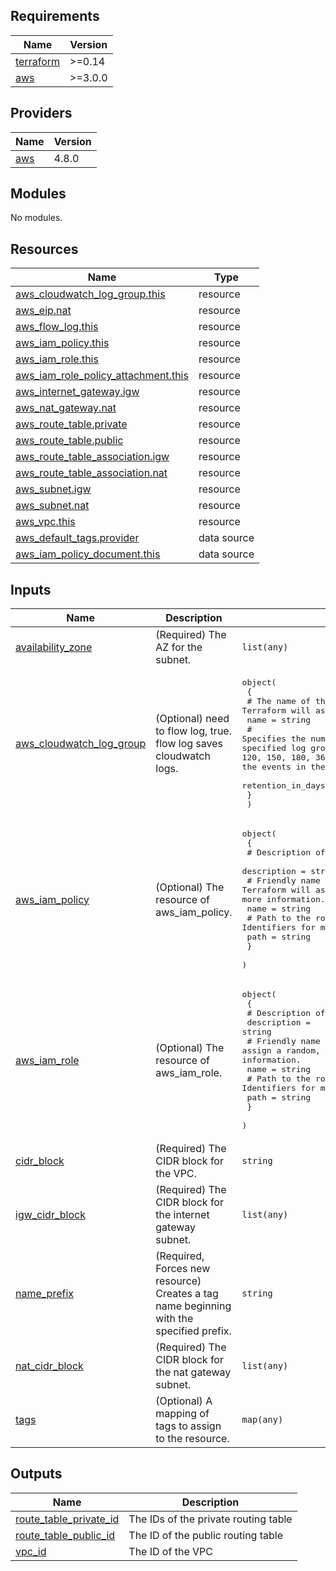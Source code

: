 <!-- BEGIN_TF_DOCS -->
## Requirements

| Name | Version |
|------|---------|
| <a name="requirement_terraform"></a> [terraform](#requirement\_terraform) | >=0.14 |
| <a name="requirement_aws"></a> [aws](#requirement\_aws) | >=3.0.0 |

## Providers

| Name | Version |
|------|---------|
| <a name="provider_aws"></a> [aws](#provider\_aws) | 4.8.0 |

## Modules

No modules.

## Resources

| Name | Type |
|------|------|
| [aws_cloudwatch_log_group.this](https://registry.terraform.io/providers/hashicorp/aws/latest/docs/resources/cloudwatch_log_group) | resource |
| [aws_eip.nat](https://registry.terraform.io/providers/hashicorp/aws/latest/docs/resources/eip) | resource |
| [aws_flow_log.this](https://registry.terraform.io/providers/hashicorp/aws/latest/docs/resources/flow_log) | resource |
| [aws_iam_policy.this](https://registry.terraform.io/providers/hashicorp/aws/latest/docs/resources/iam_policy) | resource |
| [aws_iam_role.this](https://registry.terraform.io/providers/hashicorp/aws/latest/docs/resources/iam_role) | resource |
| [aws_iam_role_policy_attachment.this](https://registry.terraform.io/providers/hashicorp/aws/latest/docs/resources/iam_role_policy_attachment) | resource |
| [aws_internet_gateway.igw](https://registry.terraform.io/providers/hashicorp/aws/latest/docs/resources/internet_gateway) | resource |
| [aws_nat_gateway.nat](https://registry.terraform.io/providers/hashicorp/aws/latest/docs/resources/nat_gateway) | resource |
| [aws_route_table.private](https://registry.terraform.io/providers/hashicorp/aws/latest/docs/resources/route_table) | resource |
| [aws_route_table.public](https://registry.terraform.io/providers/hashicorp/aws/latest/docs/resources/route_table) | resource |
| [aws_route_table_association.igw](https://registry.terraform.io/providers/hashicorp/aws/latest/docs/resources/route_table_association) | resource |
| [aws_route_table_association.nat](https://registry.terraform.io/providers/hashicorp/aws/latest/docs/resources/route_table_association) | resource |
| [aws_subnet.igw](https://registry.terraform.io/providers/hashicorp/aws/latest/docs/resources/subnet) | resource |
| [aws_subnet.nat](https://registry.terraform.io/providers/hashicorp/aws/latest/docs/resources/subnet) | resource |
| [aws_vpc.this](https://registry.terraform.io/providers/hashicorp/aws/latest/docs/resources/vpc) | resource |
| [aws_default_tags.provider](https://registry.terraform.io/providers/hashicorp/aws/latest/docs/data-sources/default_tags) | data source |
| [aws_iam_policy_document.this](https://registry.terraform.io/providers/hashicorp/aws/latest/docs/data-sources/iam_policy_document) | data source |

## Inputs

| Name | Description | Type | Default | Required |
|------|-------------|------|---------|:--------:|
| <a name="input_availability_zone"></a> [availability\_zone](#input\_availability\_zone) | (Required) The AZ for the subnet. | `list(any)` | n/a | yes |
| <a name="input_aws_cloudwatch_log_group"></a> [aws\_cloudwatch\_log\_group](#input\_aws\_cloudwatch\_log\_group) | (Optional) need to flow log, true. flow log saves cloudwatch logs. | <pre>object(<br>    {<br>      # The name of the log group. If omitted, Terraform will assign a random, unique name.<br>      name = string<br>      # Specifies the number of days you want to retain log events in the specified log group. Possible values are: 1, 3, 5, 7, 14, 30, 60, 90, 120, 150, 180, 365, 400, 545, 731, 1827, 3653, and 0. If you select 0, the events in the log group are always retained and never expire.<br>      retention_in_days = number<br>    }<br>  )</pre> | <pre>{<br>  "name": "vpc-flow-logs",<br>  "retention_in_days": 30<br>}</pre> | no |
| <a name="input_aws_iam_policy"></a> [aws\_iam\_policy](#input\_aws\_iam\_policy) | (Optional) The resource of aws\_iam\_policy. | <pre>object(<br>    {<br>      # Description of the IAM policy.<br>      description = string<br>      # Friendly name of the role. If omitted, Terraform will assign a random, unique name. See IAM Identifiers for more information.<br>      name = string<br>      # Path to the role. See IAM Identifiers for more information.<br>      path = string<br>    }<br>  )</pre> | <pre>{<br>  "description": "Policy for VPC Flow log.",<br>  "name": "vpc-flow-logs-policy",<br>  "path": "/"<br>}</pre> | no |
| <a name="input_aws_iam_role"></a> [aws\_iam\_role](#input\_aws\_iam\_role) | (Optional) The resource of aws\_iam\_role. | <pre>object(<br>    {<br>      # Description of the role.<br>      description = string<br>      # Friendly name of the role. If omitted, Terraform will assign a random, unique name. See IAM Identifiers for more information.<br>      name = string<br>      # Path to the role. See IAM Identifiers for more information.<br>      path = string<br>    }<br>  )</pre> | <pre>{<br>  "description": "Role for VPC Flow log.",<br>  "name": "vpc-flow-logs-role",<br>  "path": "/"<br>}</pre> | no |
| <a name="input_cidr_block"></a> [cidr\_block](#input\_cidr\_block) | (Required) The CIDR block for the VPC. | `string` | n/a | yes |
| <a name="input_igw_cidr_block"></a> [igw\_cidr\_block](#input\_igw\_cidr\_block) | (Required) The CIDR block for the internet gateway subnet. | `list(any)` | n/a | yes |
| <a name="input_name_prefix"></a> [name\_prefix](#input\_name\_prefix) | (Required, Forces new resource) Creates a tag name beginning with the specified prefix. | `string` | n/a | yes |
| <a name="input_nat_cidr_block"></a> [nat\_cidr\_block](#input\_nat\_cidr\_block) | (Required) The CIDR block for the nat gateway subnet. | `list(any)` | n/a | yes |
| <a name="input_tags"></a> [tags](#input\_tags) | (Optional) A mapping of tags to assign to the resource. | `map(any)` | `null` | no |

## Outputs

| Name | Description |
|------|-------------|
| <a name="output_route_table_private_id"></a> [route\_table\_private\_id](#output\_route\_table\_private\_id) | The IDs of the private routing table |
| <a name="output_route_table_public_id"></a> [route\_table\_public\_id](#output\_route\_table\_public\_id) | The ID of the public routing table |
| <a name="output_vpc_id"></a> [vpc\_id](#output\_vpc\_id) | The ID of the VPC |
<!-- END_TF_DOCS -->
